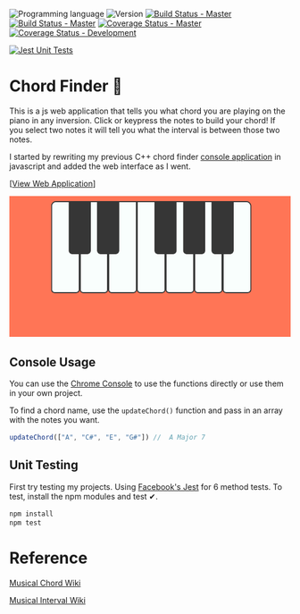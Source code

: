 <!-- using shields.io for status buttons -->
![Programming language](https://img.shields.io/badge/Language-Javascript-blue.svg)
![Version](https://img.shields.io/badge/Version-0.7.0-brightgreen.svg)
[![Build Status - Master](https://travis-ci.com/ManuelVargas1251/Chord-Finder.svg?branch=master)](https://travis-ci.com/ManuelVargas1251/Chord-Finder)
[![Build Status - Master](https://travis-ci.com/ManuelVargas1251/Chord-Finder.svg?branch=development)](https://travis-ci.com/ManuelVargas1251/Chord-Finder)
[![Coverage Status - Master](https://coveralls.io/repos/github/ManuelVargas1251/Chord-Finder/badge.svg?branch=master)](https://coveralls.io/github/ManuelVargas1251/Chord-Finder?branch=master)
[![Coverage Status - Development](https://coveralls.io/repos/github/ManuelVargas1251/Chord-Finder/badge.svg?branch=development)](https://coveralls.io/github/ManuelVargas1251/Chord-Finder?branch=development)

[![Jest Unit Tests](https://facebook.github.io/jest/img/jest-badge.svg)](https://github.com/facebook/jest)

# Chord Finder 🎹

This is a js web application that tells you what chord you are playing on the piano in any inversion. Click or keypress the notes to build your chord! If you select two notes it will tell you what the interval is between those two notes. 

I started by rewriting my previous C++ chord finder [console application](https://github.com/ManuelVargas1251/ChordFinder) in javascript and added the web interface as I went.

[[View Web Application](https://mnl.space/Chord-Finder/)]

![](src/demo.gif)

## Console Usage
You can use the [Chrome Console](https://developers.google.com/web/tools/chrome-devtools/console/) to use the functions directly or use them in your own project.

To find a chord name, use the `updateChord()` function and pass in an array with the notes you want. 

```javascript
updateChord(["A", "C#", "E", "G#"])	//  A Major 7
```

## Unit Testing
First try testing my projects. Using [Facebook's Jest](https://facebook.github.io/jest/) for 6 method tests. To test, install the npm modules and test ✔.

```npm
npm install
npm test
```

# Reference

[Musical Chord Wiki](https://en.wikipedia.org/wiki/Chord_(music))

[Musical Interval Wiki](https://en.wikipedia.org/wiki/Interval_(music))

